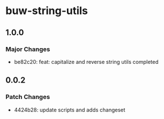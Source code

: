 # buw-string-utils

## 1.0.0

### Major Changes

- be82c20: feat: capitalize and reverse string utils completed

## 0.0.2

### Patch Changes

- 4424b28: update scripts and adds changeset
